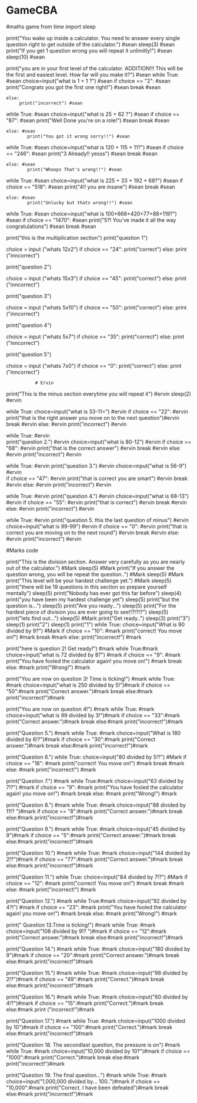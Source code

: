 # GameCBA
#maths game
from time import sleep

print("You wake up inside a calculator. You need to answer every single question right to get outside of the calculator.") #sean
sleep(3) #sean
print("If you get 1 question wrong you will repeat it unlimitly!") #sean
sleep(10) #sean

print("you are in your first level of the calculator. ADDITION!!! This will be the first and easiest level. How far will you make it?") #sean
while True:  #sean
    choice=input("what is 1 + 1 ?") #sean
    if choice == "2": #sean
        print("Congrats you got the first one right!") #sean
        break #sean
        
    else: 
         print("incorrect") #sean
            
while True:  #sean
    choice=input("what is 25 + 62 ?") #sean
    if choice == "87": #sean
        print("Well Done you're on a role!") #sean
        break #sean
        
    else: #sean
            print("You got it wrong sorry!!") #sean
            
while True:  #sean
    choice=input("what is 120 + 115 + 11?") #sean
    if choice == "246": #sean
        print("3 Already!! yesss") #sean
        break #sean
        
    else: #sean
            print("Whoops That's wrong!!") #sean
            
while True:  #sean
    choice=input("what is 225 + 33 + 192 + 68?") #sean
    if choice == "518": #sean
        print("4!! you are insane") #sean
        break #sean
        
    else: #sean
            print("Unlucky but thats wrong!!") #sean
            
while True:  #sean
    choice=input("what is 100+666+420+77+88+119?") #sean
    if choice == "1470": #sean
        print("5?! You've made it all the way congratulations") #sean
        break #sean
        
        
print("this is the multiplication section")
print("question 1")

choice = input ("whats 12x2")
if choice == "24":
     print("correct")
else: print ("inncorrect")

print("question 2")

choice = input ("whats 15x3")
if choice == "45":
     print("correct")
else: print ("inncorrect")

print("question 3")

choice = input ("whats 5x10")
if choice == "50":
     print("correct")
else: print ("inncorrect")

print("question 4")

choice = input ("whats 5x7")
if choice == "35":
     print("correct")
else: print ("inncorrect")

print("question 5")

choice = input ("whats 7x0")
if choice == "0":
     print("correct")
else: print ("inncorrect")
        
    
               # Ervin


print("This is the minus section everytime you will repeat it") #ervin
sleep(2)  #ervin
    
while True:
    choice=input("what is 33-11=") #ervin
    if choice == "22":   #ervin
        print("that is the right answer you move on to the next question")#ervin
        break        #ervin
    else:  #ervin
        print("incorrect")  #ervin
    
while True:  #ervin      
    print("question 2.") #ervin 
    choice=input("what is 80-12") #ervin 
    if choice == "68": #ervin 
        print("that is the correct answer") #ervin 
        break  #ervin 
    else:      #ervin 
        print("incorrect") #ervin 
    
while True:   #ervin 
    print("question 3.")  #ervin 
    choice=input("what is 56-9")  #ervin  
    if choice == "47":  #ervin 
        print("that is correct you are smart")  #ervin 
        break   #ervin 
    else:    #ervin 
        print("incorrect") #ervin 
        
while True:  #ervin
    print("question 4.") #ervin
    choice=input("what is 68-13") #ervin
    if choice == "55": #ervin
        print("that is correct") #ervin
        break #ervin
    else:  #ervin
        print("incorrect") #ervin
        
while True: #ervin
    print("question 5. this the last question of minus") #ervin
    choice=input("what is 99-99")  #ervin
    if choice == "0":  #ervin
        print("that is correct you are moving on to the next round")  #ervin
        break #ervin
    else:   #ervin
        print("incorrect") #ervin
            
 #Marks code
    

 

    

print("This is the division section. Answer very carefully as you are nearly out of the calculator.") #Mark
sleep(5) #Mark
print("If you answer the question wrong, you will be repeat the question..") #Mark
sleep(5) #Mark
print("This level will be your hardest challenge yet.") #Mark
sleep(5)
print("there will be 19 questions in this section so prepare yourself mentally")
sleep(5) 
print("Nobody has ever got this far before")
sleep(4)
print("you have been my hardest challenge yet")
sleep(5)
print("but the question is...")
sleep(5)
print("Are you ready...")
sleep(5)
print("For the hardest piece of division you are ever going to see!!?!?!?")
sleep(5)
print("lets find out...")
sleep(5) #Mark
print("Get ready..")
sleep(3)
print("3")
sleep(1)
print("2")
sleep(1)
print("1")
while True:
        choice=input("What is 90 divided by 9?") #Mark
        if choice == "10": #mark
            print("correct! You move on!") #mark
            break #mark
        else: 
            print("incorrect!") #mark
   
print("here is question 2! Get ready!") #mark
while True:#mark
        choice=input("what is 72 divided by 8?") #mark
        if choice == "9": #mark
            print("You have fooled the calculator again! you move on!") #mark
            break
        else: #mark
            print("Wrong!") #mark
        
print("You are now on question 3! Time is ticking!") #mark
while True: #mark
        choice=input("what is 250 divided by 5!")#mark
        if choice == "50":#mark
            print("Correct answer.")#mark
            break
        else:#mark
            print("incorrect!")#mark
            
print("You are now on question 4!") #mark
while True: #mark
        choice=input("what is 99 divided by 3!")#mark
        if choice == "33":#mark
            print("Correct answer.")#mark
            break
        else:#mark
            print("incorrect!")#mark
            
print("Question 5.") #mark
while True: #mark
        choice=input("What is 180 divided by 6!?")#mark
        if choice == "30":#mark
            print("Correct answer.")#mark
            break
        else:#mark
            print("incorrect!")#mark
            
print("Question 6.")
while True:
        choice=input("80 divided by 5!?") #Mark
        if choice == "16": #mark
            print("correct! You move on!") #mark
            break #mark
        else: #mark
            print("incorrect!") #mark
    
print("Question 7.") #mark
while True:#mark
        choice=input("63 divided by 7!?") #mark
        if choice == "9": #mark
            print("You have fooled the calculator again! you move on!") #mark
            break
        else: #mark
            print("Wrong!") #mark
        
print("Question 8.") #mark
while True: #mark
        choice=input("88 divided by 11!? ")#mark
        if choice == "8":#mark
            print("Correct answer.")#mark
            break
        else:#mark
            print("incorrect!")#mark
            
print("Question 9.") #mark
while True: #mark
        choice=input("45 divided by 9")#mark
        if choice == "5":#mark
            print("Correct answer.")#mark
            break
        else:#mark
            print("incorrect!")#mark
            
print("Question 10.") #mark
while True: #mark
        choice=input("144 divided by 2!?")#mark
        if choice == "77":#mark
            print("Correct answer.")#mark
            break
        else:#mark
            print("incorrect!")#mark
            
    
print("Question 11.")
while True:
        choice=input("84 divided by 7!?") #Mark
        if choice == "12": #mark
            print("correct! You move on!") #mark
            break #mark
        else: #mark
            print("incorrect!") #mark
    
print("Question 12.") #mark
while True:#mark
        choice=input("92 divided by 4?!") #mark
        if choice == "23": #mark
            print("You have fooled the calculator again! you move on!") #mark
            break
        else: #mark
            print("Wrong!") #mark
        
print(" Question 13.Time is ticking!") #mark
while True: #mark
        choice=input("108 divided by 9!? ")#mark
        if choice == "12":#mark
            print("Correct answer.")#mark
            break
        else:#mark
            print("incorrect!")#mark
            
print("Question 14.") #mark
while True: #mark
        choice=input("180 divided by 9")#mark
        if choice == "20":#mark
            print("Correct answer.")#mark
            break
        else:#mark
            print("incorrect!")#mark
            
print("Question 15.") #mark
while True: #mark
        choice=input("98 divided by 2!?")#mark
        if choice == "49":#mark
            print("Correct.")#mark
            break
        else:#mark
            print("incorrect!")#mark
            
print("Question 16.") #mark
while True: #mark
        choice=input("60 divided by 4!?")#mark
        if choice == "15":#mark
            print("Correct.")#mark
            break
        else:#mark
            print ("incorrect!")#mark
            
print("Question 17.") #mark
while True: #mark
        choice=input("1000 divided by 10")#mark
        if choice == "100":#mark
            print("Correct.")#mark
            break
        else:#mark
            print("incorrect!")#mark
            
            
print("Question 18. The secondlast question, the pressure is on") #mark
while True: #mark
        choice=input("10,000 divided by 10?")#mark
        if choice == "1000":#mark
            print("Correct.")#mark
            break
        else:#mark
            print("incorrect!")#mark
            
print("Question 19. The final question...") #mark
while True: #mark
        choice=input("1,000,000 divided by... 100..")#mark
        if choice == "10,000":#mark
            print("Correct. I have been defeated")#mark
            break
        else:#mark
            print("incorrect!")#mark
            
    
            
    
            
    
                      
